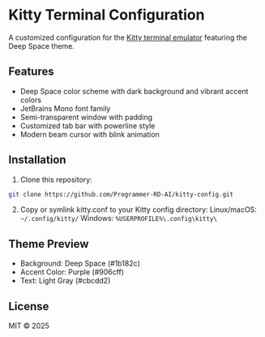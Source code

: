 # Kitty Terminal Configuration

A customized configuration for the [Kitty terminal emulator](https://sw.kovidgoyal.net/kitty/) featuring the Deep Space theme.

## Features

- Deep Space color scheme with dark background and vibrant accent colors
- JetBrains Mono font family
- Semi-transparent window with padding
- Customized tab bar with powerline style
- Modern beam cursor with blink animation

## Installation

1. Clone this repository:

```bash
git clone https://github.com/Programmer-RD-AI/kitty-config.git
```

2. Copy or symlink kitty.conf to your Kitty config directory:
   Linux/macOS: `~/.config/kitty/`
   Windows: `%USERPROFILE%\.config\kitty\`

## Theme Preview
- Background: Deep Space (#1b182c)
- Accent Color: Purple (#906cff)
- Text: Light Gray (#cbcdd2)

## License
MIT © 2025
